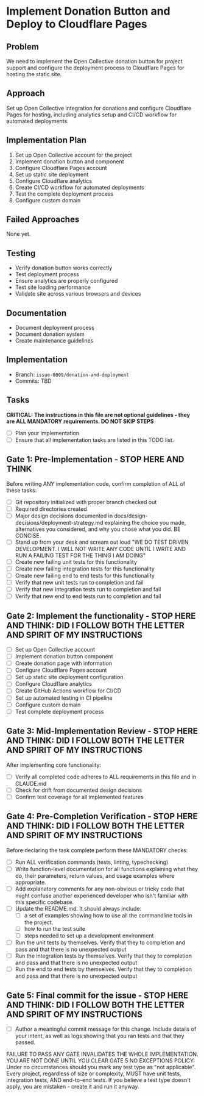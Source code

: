 # Implement Donation Button and Deploy to Cloudflare Pages

## Problem
We need to implement the Open Collective donation button for project support and configure the deployment process to Cloudflare Pages for hosting the static site.

## Approach
Set up Open Collective integration for donations and configure Cloudflare Pages for hosting, including analytics setup and CI/CD workflow for automated deployments.

## Implementation Plan
1. Set up Open Collective account for the project
2. Implement donation button and component
3. Configure Cloudflare Pages account
4. Set up static site deployment
5. Configure Cloudflare analytics
6. Create CI/CD workflow for automated deployments
7. Test the complete deployment process
8. Configure custom domain

## Failed Approaches
None yet.

## Testing
- Verify donation button works correctly
- Test deployment process
- Ensure analytics are properly configured
- Test site loading performance
- Validate site across various browsers and devices

## Documentation
- Document deployment process
- Document donation system
- Create maintenance guidelines

## Implementation
- Branch: `issue-0009/donation-and-deployment`
- Commits: TBD

## Tasks

**CRITICAL: The instructions in this file are not optional guidelines - they are ALL MANDATORY requirements. DO NOT SKIP STEPS**

- [ ] Plan your implementation
- [ ] Ensure that all implementation tasks are listed in this TODO list.

## Gate 1: Pre-Implementation - STOP HERE AND THINK

Before writing ANY implementation code, confirm completion of ALL of these tasks:
- [ ] Git repository initialized with proper branch checked out
- [ ] Required directories created
- [ ] Major design decisions documented in docs/design-decisions/deployment-strategy.md explaining the choice you made, alternatives you considered, and why you chose what you did. BE CONCISE.
- [ ] Stand up from your desk and scream out loud "WE DO TEST DRIVEN DEVELOPMENT. I WILL NOT WRITE ANY CODE UNTIL I WRITE AND RUN A FAILING TEST FOR THE THING I AM DOING"
- [ ] Create new failing unit tests for this functionality
- [ ] Create new failing integration tests for this functionality
- [ ] Create new failing end to end tests for this functionality
- [ ] Verify that new unit tests run to completion and fail
- [ ] Verify that new integration tests run to completion and fail
- [ ] Verify that new end to end tests run to completion and fail

## Gate 2: Implement the functionality - STOP HERE AND THINK: DID I FOLLOW BOTH THE LETTER AND SPIRIT OF MY INSTRUCTIONS

- [ ] Set up Open Collective account
- [ ] Implement donation button component
- [ ] Create donation page with information
- [ ] Configure Cloudflare Pages account
- [ ] Set up static site deployment configuration
- [ ] Configure Cloudflare analytics
- [ ] Create GitHub Actions workflow for CI/CD
- [ ] Set up automated testing in CI pipeline
- [ ] Configure custom domain
- [ ] Test complete deployment process

## Gate 3: Mid-Implementation Review - STOP HERE AND THINK: DID I FOLLOW BOTH THE LETTER AND SPIRIT OF MY INSTRUCTIONS

After implementing core functionality:
- [ ] Verify all completed code adheres to ALL requirements in this file and in CLAUDE.md
- [ ] Check for drift from documented design decisions
- [ ] Confirm test coverage for all implemented features

## Gate 4: Pre-Completion Verification - STOP HERE AND THINK: DID I FOLLOW BOTH THE LETTER AND SPIRIT OF MY INSTRUCTIONS

Before declaring the task complete perform these MANDATORY checks:
- [ ] Run ALL verification commands (tests, linting, typechecking)
- [ ] Write function-level documentation for all functions explaining what they do, their parameters, return values, and usage examples where appropriate.
- [ ] Add explanatory comments for any non-obvious or tricky code that might confuse another experienced developer who isn't familiar with this specific codebase.
- [ ] Update the README.md. It should always include:
  - [ ] a set of examples showing how to use all the commandline tools in the project.
  - [ ] how to run the test suite
  - [ ] steps needed to set up a development environment
- [ ] Run the unit tests by themselves. Verify that they to completion and pass and that there is no unexpected output
- [ ] Run the integration tests by themselves. Verify that they to completion and pass and that there is no unexpected output
- [ ] Run the end to end tests by themselves. Verify that they to completion and pass and that there is no unexpected output

## Gate 5: Final commit for the issue - STOP HERE AND THINK: DID I FOLLOW BOTH THE LETTER AND SPIRIT OF MY INSTRUCTIONS
- [ ] Author a meaningful commit message for this change. Include details of your intent, as well as logs showing that you ran tests and that they passed.

FAILURE TO PASS ANY GATE INVALIDATES THE WHOLE IMPLEMENTATION. YOU ARE NOT DONE UNTIL YOU CLEAR GATE 5
NO EXCEPTIONS POLICY: Under no circumstances should you mark any test type as "not applicable". Every project, regardless of size or complexity, MUST have unit tests, integration tests, AND end-to-end tests. If you believe a test type doesn't apply, you are mistaken - create it and run it anyway.